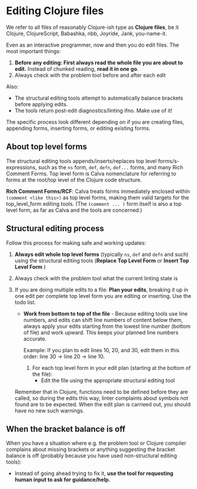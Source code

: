 # Editing Clojure files

We refer to all files of reasonably Clojure-ish type as **Clojure files**, be it Clojure, ClojureScript, Babashka, nbb, Joyride, Jank, you-name-it.

Even as an interactive programmer, now and then you do edit files. The most important things:

1. **Before any editing: First always read the whole file you are about to edit.** Instead of chunked reading, **read it in one go**.
2. Always check with the problem tool before and after each edit

Also:
* The structural editing tools attempt to automatically balance brackets before applying edits.
* The tools return post-edit diagnostics/linting ifno. Make use of it!

The specific process look different depending on if you are creating files, appending forms, inserting forms, or editing existing forms.

## About top level forms

The structural editing tools appends/inserts/replaces top level forms/s-expressions, such as the `ns` form, `def`, `defn`, `def...` forms, and many Rich Comment Forms. Top level form is Calva nomenclature for referring to forms at the root/top level of the Clojure code structure.

**Rich Comment Forms/RCF**: Calva treats forms immediately enclosed within `(comment <like this>)` as top level forms, making them valid targets for the top_level_form editing tools. (The `(comment ... )` form itself is also a top level form, as far as Calva and the tools are concerned.)

## Structural editing process

Follow this process for making safe and working updates:

1. **Always edit whole top level forms** (typically `ns`, `def` and `defn` and such) using the structural editing tools (**Replace Top Level Form** or **Insert Top Level Form** )
2. Always check with the problem tool what the current linting state is
3. If you are doing multiple edits to a file: **Plan your edits**, breaking it up in one edit per complete top level form you are editing or inserting. Use the todo list.
   - **Work from bottom to top of the file** - Because editing tools use line numbers, and edits can shift line numbers of content below them, always apply your edits starting from the lowest line number (bottom of file) and work upward. This keeps your planned line numbers accurate.

     Example: If you plan to edit lines 10, 20, and 30, edit them in this order: line 30 → line 20 → line 10.

     1. For each top level form in your edit plan (starting at the bottom of the file):
        * Edit the file using the appropriate structural editing tool

    Remember that in Clojure, functions need to be defined before they are called, so during the edits this way, linter complaints about symbols not found are to be expected. When the edit plan is carrieed out, you should have no new such warnings.

## When the bracket balance is off

When you have a situation where e.g. the problem tool or Clojure compiler complains about missing brackets or anything suggesting the bracket balance is off (probably because you have used non-structural editing tools):
* Instead of going ahead trying to fix it, **use the tool for requesting human input to ask for guidance/help.**
